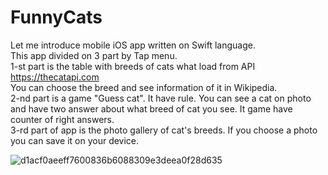 # FunnyCats

Let me introduce mobile iOS app written on Swift language.</br>
This app divided on 3 part by Tap menu.</br>
1-st part is the table with breeds of cats what load from API https://thecatapi.com</br>
You can choose the breed and see information of it in Wikipedia.</br>
2-nd part is a game "Guess cat". It have rule. You can see a cat on photo and have two answer about what breed of cat you see. It game have counter of right answers.</br>
3-rd part of app is the photo gallery of cat's breeds. If you choose a photo you can save it on your device.</br>

![d1acf0aeeff7600836b6088309e3deea0f28d635](https://user-images.githubusercontent.com/15982074/111184459-acd4c000-85b9-11eb-8789-f6aa003669dc.gif)

